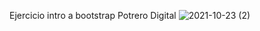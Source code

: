 Ejercicio intro a bootstrap Potrero Digital
![2021-10-23 (2)](https://user-images.githubusercontent.com/83096381/138575672-3f3dc2bd-e526-4ec2-97ee-4585758de3e8.png)
